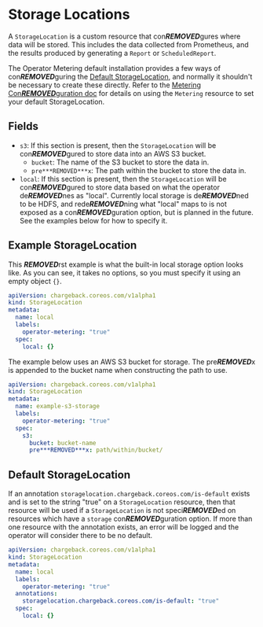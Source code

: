 # Storage Locations

A `StorageLocation` is a custom resource that con***REMOVED***gures where data will be stored.
This includes the data collected from Prometheus, and the results produced by generating a `Report` or `ScheduledReport`.

The Operator Metering default installation provides a few ways of con***REMOVED***guring the [Default StorageLocation](#default-storagelocation), and normally it shouldn't be necessary to create these directly.
Refer to the [Metering Con***REMOVED***guration doc](metering-con***REMOVED***g.md#storing-data-in-s3) for details on using the `Metering` resource to set your default StorageLocation.

## Fields

- `s3`: If this section is present, then the `StorageLocation` will be con***REMOVED***gured to store data into an AWS S3 bucket.
  - `bucket`: The name of the S3 bucket to store the data in.
  - `pre***REMOVED***x`: The path within the bucket to store the data in.
- `local`: If this section is present, then the `StorageLocation` will be con***REMOVED***gured to store data based on what the operator de***REMOVED***nes as "local". Currently local storage is de***REMOVED***ned to be HDFS, and rede***REMOVED***ning what "local" maps to is not exposed as a con***REMOVED***guration option, but is planned in the future. See the examples below for how to specify it.

## Example StorageLocation

This ***REMOVED***rst example is what the built-in local storage option looks like.
As you can see, it takes no options, so you must specify it using an empty object `{}`.

```yaml
apiVersion: chargeback.coreos.com/v1alpha1
kind: StorageLocation
metadata:
  name: local
  labels:
    operator-metering: "true"
  spec:
    local: {}
```

The example below uses an AWS S3 bucket for storage.
The pre***REMOVED***x is appended to the bucket name when constructing the path to use.

```yaml
apiVersion: chargeback.coreos.com/v1alpha1
kind: StorageLocation
metadata:
  name: example-s3-storage
  labels:
    operator-metering: "true"
  spec:
    s3:
      bucket: bucket-name
      pre***REMOVED***x: path/within/bucket/
```

## Default StorageLocation

If an annotation `storagelocation.chargeback.coreos.com/is-default` exists and is set to the string "true" on a `StorageLocation` resource, then that resource will be used if a `StorageLocation` is not speci***REMOVED***ed on resources which have a `storage` con***REMOVED***guration option.
If more than one resource with the annotation exists, an error will be logged and the operator will consider there to be no default.

```yaml
apiVersion: chargeback.coreos.com/v1alpha1
kind: StorageLocation
metadata:
  name: local
  labels:
    operator-metering: "true"
  annotations:
    storagelocation.chargeback.coreos.com/is-default: "true"
  spec:
    local: {}
```
